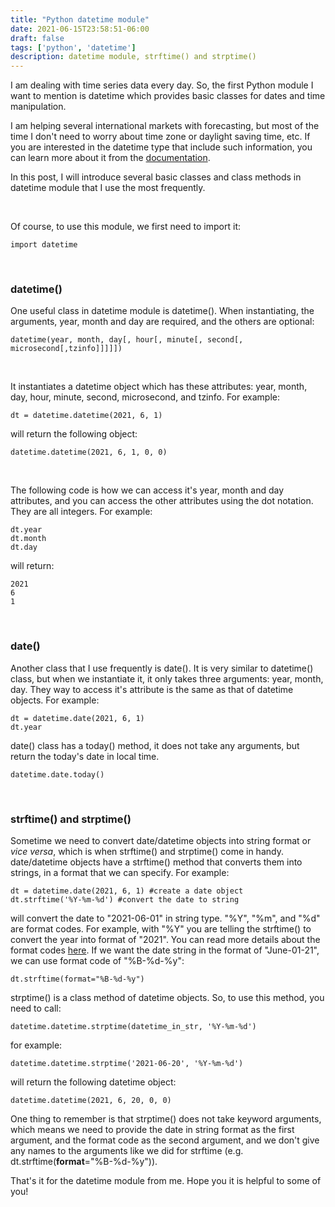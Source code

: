 ```yaml
---
title: "Python datetime module"
date: 2021-06-15T23:58:51-06:00
draft: false
tags: ['python', 'datetime']
description: datetime module, strftime() and strptime()
---
```


I am dealing with time series data every day. So, the first Python module I want to mention is datetime which provides basic classes for dates and time manipulation. 

I am helping several international markets with forecasting, but most of the time I don't need to worry about time zone or daylight saving time, etc. If you are interested in the datetime type that include such information, you can learn more about it from the [documentation](https://docs.python.org/3/library/datetime.html#date-objects).

In this post, I will introduce several basic classes and class methods in datetime module that I use the most frequently. 
<p>&nbsp;</p>

Of course, to use this module, we first need to import it:
```
import datetime
```
<p>&nbsp;</p>

### **datetime()**

One useful class in datetime module is datetime(). When instantiating, the arguments, year, month and day are required, and the others are optional:
```
datetime(year, month, day[, hour[, minute[, second[, microsecond[,tzinfo]]]]])
```
<p>&nbsp;</p>

It instantiates a datetime object which has these attributes: year, month, day, hour, minute, second, microsecond, and tzinfo.
For example:
```
dt = datetime.datetime(2021, 6, 1)
```
will return the following object:
```
datetime.datetime(2021, 6, 1, 0, 0)
```
<p>&nbsp;</p>

The following code is how we can access it's year, month and day attributes, and you can access the other attributes using the dot notation. They are all integers.
For example:
```
dt.year
dt.month
dt.day
```
will return:
```
2021
6
1
```
<p>&nbsp;</p>

### **date()**
Another class that I use frequently is date(). It is very similar to datetime() class, but when we instantiate it, it only takes three arguments: year, month, day. They way to access it's attribute is the same as that of datetime objects. 
For example:
```
dt = datetime.date(2021, 6, 1)
dt.year
```

date() class has a today() method, it does not take any arguments, but return the today's date in local time.
```
datetime.date.today()
```
<p>&nbsp;</p>

### **strftime()** and **strptime()**
Sometime we need to convert date/datetime objects into string format or _vice versa_, which is when strftime() and strptime() come in handy. date/datetime objects have a strftime() method that converts them into strings, in a format that we can specify. 
For example:
```
dt = datetime.date(2021, 6, 1) #create a date object
dt.strftime('%Y-%m-%d') #convert the date to string
```
will convert the date to "2021-06-01" in string type. "%Y", "%m", and "%d" are format codes. For example, with "%Y" you are telling the strftime() to convert the year into format of "2021". You can read more details about the format codes [here](https://docs.python.org/3/library/datetime.html#strftime-and-strptime-behavior). If we want the date string in the format of "June-01-21", we can use format code of "%B-%d-%y":
```
dt.strftime(format="%B-%d-%y")
```

strptime() is a class method of datetime objects. So, to use this method, you need to call:
```
datetime.datetime.strptime(datetime_in_str, '%Y-%m-%d')
```
for example:
```
datetime.datetime.strptime('2021-06-20', '%Y-%m-%d')
```
will return the following datetime object:
```
datetime.datetime(2021, 6, 20, 0, 0)
```
One thing to remember is that strptime() does not take keyword arguments, which means we need to provide the date in string format as the first argument, and the format code as the second argument, and we don't give any names to the arguments like we did for strftime (e.g. dt.strftime(**format**="%B-%d-%y")).

That's it for the datetime module from me. Hope you it is helpful to some of you!